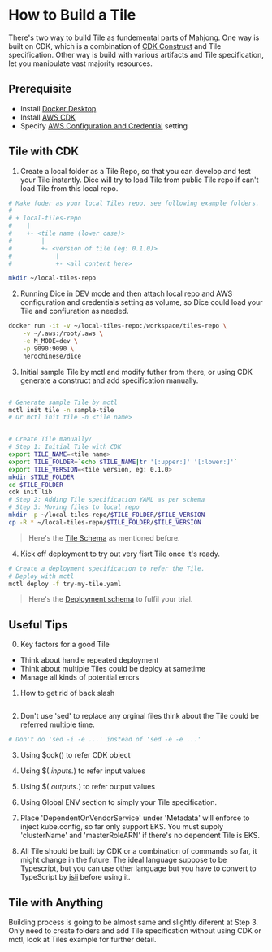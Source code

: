 # How to Build a Tile

There's two way to build Tile as fundemental parts of Mahjong. One way is built on CDK, which is a combination of  [CDK Construct](https://docs.aws.amazon.com/cdk/latest/guide/constructs.html) and Tile specification. Other way is build with various artifacts and Tile specification, let you manipulate vast majority resources.


## Prerequisite
- Install [Docker Desktop](https://docs.docker.com/desktop/#download-and-install)
- Install [AWS CDK](https://docs.aws.amazon.com/cdk/latest/guide/getting_started.html#getting_started_install) 
- Specify [AWS Configuration and Credential](https://docs.aws.amazon.com/cli/latest/userguide/cli-configure-files.html) setting

## Tile with CDK

1. Create a local folder as a Tile Repo, so that you can develop and test your Tile instantly. Dice will try to load Tile from public Tile repo if can't load Tile from this local repo. 

```bash
# Make foder as your local Tiles repo, see following example folders.
#
# + local-tiles-repo
#    |
#    +- <tile name (lower case)>
#        |
#        +- <version of tile (eg: 0.1.0)>
#            |
#            +- <all content here>

mkdir ~/local-tiles-repo

```



2. Running Dice in DEV mode and then attach local repo and AWS configuration and credentials setting as volume, so Dice could load your Tile and confiuration as needed.

```bash
docker run -it -v ~/local-tiles-repo:/workspace/tiles-repo \
    -v ~/.aws:/root/.aws \
    -e M_MODE=dev \
    -p 9090:9090 \
    herochinese/dice

```

3. Initial sample Tile by mctl and modify futher from there, or using CDK generate a construct and add specification manually.

```bash

# Generate sample Tile by mctl
mctl init tile -n sample-tile
# Or mctl init tile -n <tile name>


# Create Tile manually/
# Step 1: Initial Tile with CDK
export TILE_NAME=<tile name>
export TILE_FOLDER=`echo $TILE_NAME|tr '[:upper:]' '[:lower:]'`
export TILE_VERSION=<tile version, eg: 0.1.0>
mkdir $TILE_FOLDER
cd $TILE_FOLDER
cdk init lib
# Step 2: Adding Tile specification YAML as per schema
# Step 3: Moving files to local repo
mkdir -p ~/local-tiles-repo/$TILE_FOLDER/$TILE_VERSION
cp -R * ~/local-tiles-repo/$TILE_FOLDER/$TILE_VERSION

```
> Here's the [Tile Schema](../templates/tile-schema.json) as mentioned before. 

4. Kick off deployment to try out  very fisrt Tile once it's ready. 

```bash
# Create a deployment specification to refer the Tile.
# Deploy with mctl
mctl deploy -f try-my-tile.yaml

```
> Here's the [Deployment schema](../templates/deployment-schema.json) to fulfil your trial. 


## Useful Tips

0. Key factors for a good Tile

- Think about handle repeated deployment
- Think about multiple Tiles could be deploy at sametime
- Manage all kinds of potential errors

1. How to get rid of back slash
```bash

```
2. Don't use 'sed' to replace any orginal files think about the Tile could be referred multiple time.
```bash
# Don't do 'sed -i -e ...' instead of 'sed -e -e ...'

```
3. Using $cdk() to refer CDK object

4. Using $(*.inputs.*) to refer input values

5. Using $(*.outputs.*) to refer output values

6. Using Global ENV section to simply your Tile specification.

7. Place 'DependentOnVendorService' under 'Metadata' will enforce to inject kube.config, so far only support EKS. You must supply 'clusterName' and 'masterRoleARN' if there's no dependent Tile is EKS.

8. All Tile should be built by CDK or a combination of commands so far, it might change in the future. The ideal language suppose to be Typescript, but you can use other language but you have to convert to TypeScript by [jsii](https://github.com/aws/jsii) before using it. 

## Tile with Anything

Building process is going to be almost same and slightly diferent at Step 3. Only need to create folders and add Tile specification without using CDK or mctl, look at Tiles example for further detail.